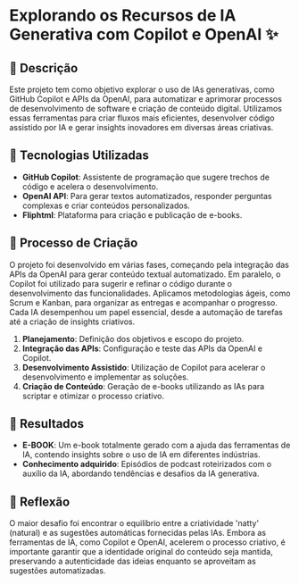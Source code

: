 # Explorando os Recursos de IA Generativa com Copilot e OpenAI ✨

## 📒 Descrição
Este projeto tem como objetivo explorar o uso de IAs generativas, como GitHub Copilot e APIs da OpenAI, para automatizar e aprimorar processos de desenvolvimento de software e criação de conteúdo digital. 
Utilizamos essas ferramentas para criar fluxos mais eficientes, desenvolver código assistido por IA e gerar insights inovadores em diversas áreas criativas.

## 🤖 Tecnologias Utilizadas
- **GitHub Copilot**: Assistente de programação que sugere trechos de código e acelera o desenvolvimento.
- **OpenAI API**: Para gerar textos automatizados, responder perguntas complexas e criar conteúdos personalizados.
- **Fliphtml**: Plataforma para criação e publicação de e-books.


## 🧐 Processo de Criação
O projeto foi desenvolvido em várias fases, começando pela integração das APIs da OpenAI para gerar conteúdo textual automatizado. 
Em paralelo, o Copilot foi utilizado para sugerir e refinar o código durante o desenvolvimento das funcionalidades. 
Aplicamos metodologias ágeis, como Scrum e Kanban, para organizar as entregas e acompanhar o progresso. Cada IA desempenhou um papel essencial, desde a automação de tarefas até a criação de insights criativos.

1. **Planejamento**: Definição dos objetivos e escopo do projeto.
2. **Integração das APIs**: Configuração e teste das APIs da OpenAI e Copilot.
3. **Desenvolvimento Assistido**: Utilização de Copilot para acelerar o desenvolvimento e implementar as soluções.
4. **Criação de Conteúdo**: Geração de e-books utilizando as IAs para scriptar e otimizar o processo criativo.

## 🚀 Resultados
- **E-BOOK**: Um e-book totalmente gerado com a ajuda das ferramentas de IA, contendo insights sobre o uso de IA em diferentes indústrias.
- **Conhecimento adquirido**: Episódios de podcast roteirizados com o auxílio da IA, abordando tendências e desafios da IA generativa.

## 💭 Reflexão
O maior desafio foi encontrar o equilíbrio entre a criatividade 'natty' (natural) e as sugestões automáticas fornecidas pelas IAs. 
Embora as ferramentas de IA, como Copilot e OpenAI, acelerem o processo criativo, é importante garantir que a identidade original do conteúdo seja mantida, preservando a autenticidade das ideias enquanto se aproveitam as sugestões automatizadas.

